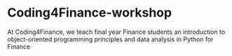 # Coding4Finance-workshop
At Coding4Finance, we teach final year Finance students an introduction to object-oriented programming principles and data analysis in Python for Finance 
